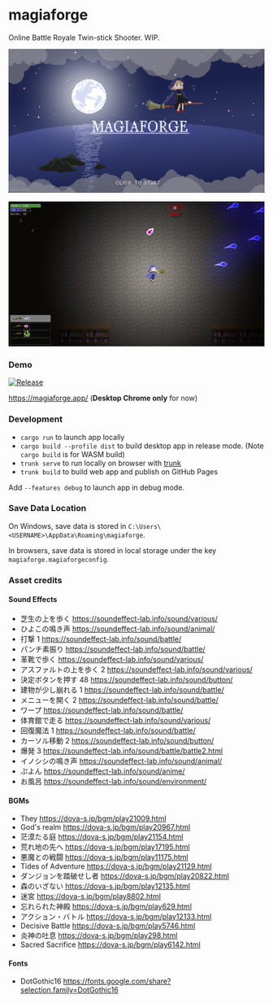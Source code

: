# magiaforge

Online Battle Royale Twin-stick Shooter. WIP.

![](misc/screenshot_title.png)

![](misc/screenshot.png)

### Demo

[![Release](https://github.com/aratama/magiaforge/actions/workflows/release.yaml/badge.svg)](https://github.com/aratama/magiaforge/actions/workflows/release.yaml)

https://magiaforge.app/ (**Desktop Chrome only** for now)

### Development

- `cargo run` to launch app locally
- `cargo build --profile dist` to build desktop app in release mode. (Note `cargo build` is for WASM build)
- `trunk serve` to run locally on browser with [trunk](https://trunkrs.dev/)
- `trunk build` to build web app and publish on GitHub Pages

Add `--features debug` to launch app in debug mode.

### Save Data Location

On Windows, save data is stored in `C:\Users\<USERNAME>\AppData\Roaming\magiaforge`.

In browsers, save data is stored in local storage under the key `magiaforge.magiaforgeconfig`.

### Asset credits

#### Sound Effects

- 芝生の上を歩く https://soundeffect-lab.info/sound/various/
- ひよこの鳴き声 https://soundeffect-lab.info/sound/animal/
- 打撃 1 https://soundeffect-lab.info/sound/battle/
- パンチ素振り https://soundeffect-lab.info/sound/battle/
- 革靴で歩く https://soundeffect-lab.info/sound/various/
- アスファルトの上を歩く 2 https://soundeffect-lab.info/sound/various/
- 決定ボタンを押す 48 https://soundeffect-lab.info/sound/button/
- 建物が少し崩れる 1 https://soundeffect-lab.info/sound/battle/
- メニューを開く 2 https://soundeffect-lab.info/sound/battle/
- ワープ https://soundeffect-lab.info/sound/battle/
- 体育館で走る https://soundeffect-lab.info/sound/various/
- 回復魔法 1 https://soundeffect-lab.info/sound/battle/
- カーソル移動 2 https://soundeffect-lab.info/sound/button/
- 爆発 3 https://soundeffect-lab.info/sound/battle/battle2.html
- イノシシの鳴き声 https://soundeffect-lab.info/sound/animal/
- ぷよん https://soundeffect-lab.info/sound/anime/
- お風呂 https://soundeffect-lab.info/sound/environment/

#### BGMs

- They https://dova-s.jp/bgm/play21009.html
- God's realm https://dova-s.jp/bgm/play20967.html
- 茫漠たる庭 https://dova-s.jp/bgm/play21154.html
- 荒れ地の先へ https://dova-s.jp/bgm/play17195.html
- 悪魔との戦闘 https://dova-s.jp/bgm/play11175.html
- Tides of Adventure https://dova-s.jp/bgm/play21129.html
- ダンジョンを踏破せし者 https://dova-s.jp/bgm/play20822.html
- 森のいざない https://dova-s.jp/bgm/play12135.html
- 迷宮 https://dova-s.jp/bgm/play8802.html
- 忘れられた神殿 https://dova-s.jp/bgm/play629.html
- アクション・バトル https://dova-s.jp/bgm/play12133.html
- Decisive Battle https://dova-s.jp/bgm/play5746.html
- 炎神の吐息 https://dova-s.jp/bgm/play298.html
- Sacred Sacrifice https://dova-s.jp/bgm/play6142.html

#### Fonts

- DotGothic16 https://fonts.google.com/share?selection.family=DotGothic16
